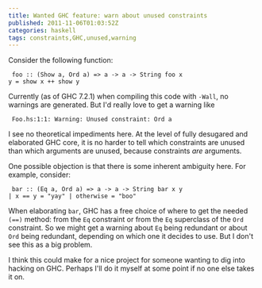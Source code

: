 ```yaml
---
title: Wanted GHC feature: warn about unused constraints
published: 2011-11-06T01:03:52Z
categories: haskell
tags: constraints,GHC,unused,warning
---
```


Consider the following function:

<code><pre>
foo :: (Show a, Ord a) =&gt; a -&gt; a -&gt; String
foo x y = show x ++ show y
</pre></code>

Currently (as of GHC 7.2.1) when compiling this code with <code>-Wall</code>, no warnings are generated.  But I'd really love to get a warning like

<code><pre>
Foo.hs:1:1: Warning: Unused constraint: Ord a
</pre></code>

I see no theoretical impediments here.  At the level of fully desugared and elaborated GHC core, it is no harder to tell which constraints are unused than which arguments are unused, because constraints <i>are</i> arguments.

One possible objection is that there is some inherent ambiguity here.  For example, consider:

<code><pre>
bar :: (Eq a, Ord a) =&gt; a -&gt; a -&gt; String
bar x y | x == y    = "yay"
        | otherwise = "boo"
</pre></code>

When elaborating <code>bar</code>, GHC has a free choice of where to get the needed <code>(==)</code> method: from the <code>Eq</code> constraint or from the <code>Eq</code> superclass of the <code>Ord</code> constraint.  So we might get a warning about <code>Eq</code> being redundant or about <code>Ord</code> being redundant, depending on which one it decides to use.  But I don't see this as a big problem.

I think this could make for a nice project for someone wanting to dig into hacking on GHC.  Perhaps I'll do it myself at some point if no one else takes it on.

